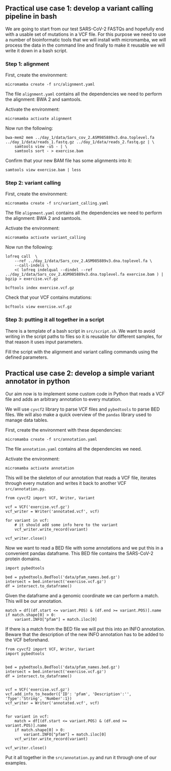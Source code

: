 ## Practical use case 1: develop a variant calling pipeline in bash

We are going to start from our test SARS-CoV-2 FASTQs and hopefully end with a usable set of mutations in a VCF file. 
For this purpose we need to use a number of bioinformatic tools that we will install with micromamba, we will process the data in the command line 
and finally to make it reusable we will write it down in a bash script.

### Step 1: alignment

First, create the environment:
```
micromamba create -f src/alignment.yaml
```

The file `alignment.yaml` contains all the dependencies we need to perform the alignment: BWA 2 and samtools.

Activate the environment:
```
micromamba activate alignment
```

Now run the following:
```
bwa-mem2 mem ../day_1/data/Sars_cov_2.ASM985889v3.dna.toplevel.fa ../day_1/data/reads_1.fastq.gz ../day_1/data/reads_2.fastq.gz | \
    samtools view -uS - | \
    samtools sort - > exercise.bam
```

Confirm that your new BAM file has some alignments into it:
```
samtools view exercise.bam | less
```


### Step 2: variant calling

First, create the environment:
```
micromamba create -f src/variant_calling.yaml
```

The file `alignment.yaml` contains all the dependencies we need to perform the alignment: BWA 2 and samtools.

Activate the environment:
```
micromamba activate variant_calling
```

Now run the following:
```
lofreq call  \
    --ref ../day_1/data/Sars_cov_2.ASM985889v3.dna.toplevel.fa \
    --call-indels \
    <( lofreq indelqual --dindel --ref ../day_1/data/Sars_cov_2.ASM985889v3.dna.toplevel.fa exercise.bam ) | bgzip > exercise.vcf.gz

bcftools index exercise.vcf.gz
```

Check that your VCF contains mutations:
```
bcftools view exercise.vcf.gz
```


### Step 3: putting it all together in a script

There is a template of a bash script in `src/script.sh`. 
We want to avoid writing in the script paths to files so it is reusable for different samples, for that reason it uses input parameters.

Fill the script with the alignment and variant calling commands using the defined parameters.


## Practical use case 2: develop a simple variant annotator in python

Our aim now is to implement some custom code in Python that reads a VCF file and adds an 
arbitrary annotation to every mutation.

We will use `cyvcf2` library to parse VCF files and `pybedtools` to parse BED files.
We will also make a quick overview of the `pandas` library used to manage data tables.

First, create the environment with these dependencies:
```
micromamba create -f src/annotation.yaml
```

The file `annotation.yaml` contains all the dependencies we need.

Activate the environment:
```
micromamba activate annotation
```

This will be the skeleton of our annotation that reads a VCF file, iterates through every mutation and writes it back to another VCF `src/annotation.py`.

```
from cyvcf2 import VCF, Writer, Variant

vcf = VCF('exercise.vcf.gz')
vcf_writer = Writer('annotated.vcf', vcf)

for variant in vcf:
    # it should add some info here to the variant
    vcf_writer.write_record(variant)

vcf_writer.close()
```

Now we want to read a BED file with some annotations and we put this in a convenient pandas dataframe.
This BED file contains the SARS-CoV-2 protein domains.

```
import pybedtools

bed = pybedtools.BedTool('data/pfam_names.bed.gz')
intersect = bed.intersect('exercise.vcf.gz')
df = intersect.to_dataframe()
```

Given the dataframe and a genomic coordinate we can perform a match. This will be our annotation.
```
match = df[(df.start <= variant.POS) & (df.end >= variant.POS)].name
if match.shape[0] > 0:
    variant.INFO["pfam"] = match.iloc[0]
```


If there is a match from the BED file we will put this into an INFO annotation.
Beware that the description of the new INFO annotation has to be added to the VCF beforehand.
```
from cyvcf2 import VCF, Writer, Variant
import pybedtools


bed = pybedtools.BedTool('data/pfam_names.bed.gz')
intersect = bed.intersect('exercise.vcf.gz')
df = intersect.to_dataframe()


vcf = VCF('exercise.vcf.gz')
vcf.add_info_to_header({'ID': 'pfam', 'Description':'', 'Type':'String', 'Number':1})
vcf_writer = Writer('annotated.vcf', vcf)


for variant in vcf:
    match = df[(df.start <= variant.POS) & (df.end >= variant.POS)].name
    if match.shape[0] > 0:
        variant.INFO["pfam"] = match.iloc[0]
    vcf_writer.write_record(variant)

vcf_writer.close()
```

Put it all together in the `src/annotation.py` and run it through one of our examples.
